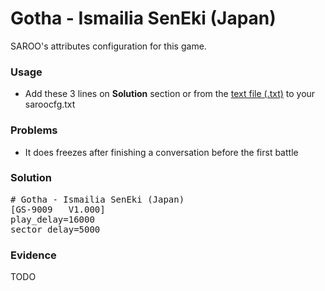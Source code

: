 # Gotha - Ismailia SenEki (Japan)

SAROO's attributes configuration for this game.

### Usage

- Add these 3 lines on **Solution** section or from the [text file (.txt)](./config.txt) to your saroocfg.txt

### Problems

- It does freezes after finishing a conversation before the first battle

### Solution

<pre># Gotha - Ismailia SenEki (Japan)
[GS-9009   V1.000]
play_delay=16000
sector_delay=5000</pre>

### Evidence

TODO

<!-- [![](https://img.youtube.com/vi/YZOGw2jjz5k/0.jpg)](https://youtu.be/YZOGw2jjz5k) -->
